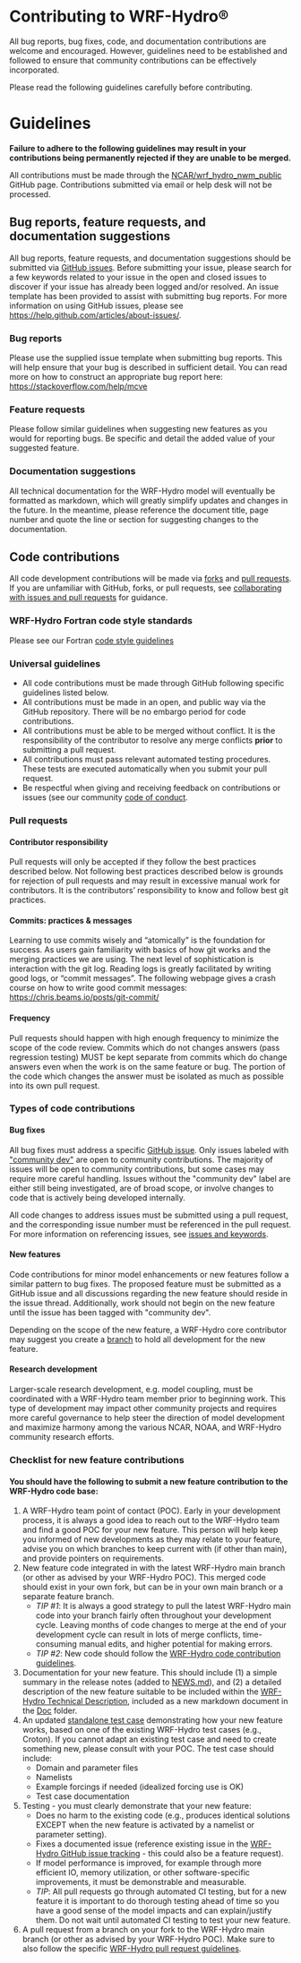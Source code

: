 # Contributing to WRF-Hydro®
All bug reports, bug fixes, code, and documentation contributions are welcome and encouraged.
However, guidelines need to be established and followed to ensure that community contributions can
be effectively incorporated.

Please read the following guidelines carefully before contributing.

# Guidelines

**Failure to adhere to the following guidelines may result in your contributions being permanently
rejected if they are unable to be merged.**

All contributions must be made through the
[NCAR/wrf_hydro_nwm_public](https://github.com/NCAR/wrf_hydro_nwm_public) GitHub page.
Contributions submitted via email or help desk will not be processed.

## Bug reports, feature requests, and documentation suggestions
All bug reports, feature requests, and documentation suggestions should be submitted via [GitHub
issues](https://github.com/NCAR/wrf_hydro_nwm_public/issues). Before submitting your issue, please
search for a few keywords related to your issue in the open and closed issues to discover if your
issue has already been logged and/or resolved. An issue template has been provided to assist with
submitting bug reports. For more information on using GitHub issues, please see
https://help.github.com/articles/about-issues/.

### Bug reports
Please use the supplied issue template when submitting bug reports. This will help ensure that your
bug is described in sufficient detail. You can read more on how to construct an
appropriate bug report here: https://stackoverflow.com/help/mcve

### Feature requests
Please follow similar guidelines when suggesting new features as you would for reporting bugs. Be
specific and detail the added value of your suggested feature.

### Documentation suggestions
All technical documentation for the WRF-Hydro model will eventually be formatted as markdown, which
will greatly simplify updates and changes in the future. In the meantime, please reference the
document title, page number and quote the line or section for suggesting changes to the
documentation.

## Code contributions
All code development contributions will be made via [forks](https://help.github.com/articles/about-forks/)
and [pull requests](https://help.github.com/articles/about-pull-requests/). If you are
unfamiliar with GitHub, forks, or pull requests, see [collaborating with issues and pull
requests](https://help.github.com/categories/collaborating-with-issues-and-pull-requests/) for guidance.

### WRF-Hydro Fortran code style standards
Please see our Fortran [code style guidelines](CODESTYLE.md)

### Universal guidelines

* All code contributions must be made through GitHub following specific guidelines listed below.
* All contributions must be made in an open, and public way via the GitHub repository. There will
  be no embargo period for code contributions.
* All contributions must be able to be merged without conflict. It is the responsibility of the
  contributor to resolve any merge conflicts **prior** to submitting a pull request.
* All contributions must pass relevant automated testing procedures. These tests are executed
  automatically when you submit your pull request.
* Be respectful when giving and receiving feedback on contributions or issues (see our community [code of conduct](../CODE_OF_CONDUCT.md).

### Pull requests

#### Contributor responsibility
Pull requests will only be accepted if they follow the best practices described below. Not
following best practices described below is grounds for rejection of pull requests and may result
in excessive manual work for contributors. It is the contributors’ responsibility to know and
follow best git practices.

#### Commits: practices & messages
Learning to use commits wisely and “atomically” is the foundation for success. As users gain
familiarity with basics of how git works and the merging practices we are using. The next level of
sophistication is interaction with the git log. Reading logs is greatly facilitated by writing good
logs, or “commit messages”. The following webpage gives a crash course on how to write good commit
messages: https://chris.beams.io/posts/git-commit/

#### Frequency
Pull requests should happen with high enough frequency to minimize the scope of the code review.
Commits which do not changes answers (pass regression testing) MUST be kept separate from commits
which do change answers even when the work is on the same feature or bug. The portion of the code
which changes the answer must be isolated as much as possible into its own pull request.

### Types of code contributions
#### Bug fixes
All bug fixes must address a specific [GitHub
issue](https://github.com/NCAR/wrf_hydro_nwm_public/issues). Only issues labeled with ["community
dev"](https://github.com/NCAR/wrf_hydro_nwm_public/labels/community%20dev) are open to community
contributions. The majority of issues will be open to community contributions, but some cases may
require more careful handling. Issues without the "community dev" label are either still being
investigated, are of broad scope, or involve changes to code that is actively being developed internally.

All code changes to address issues must be submitted using a pull request, and the corresponding
issue number must be referenced in the pull request. For more information on referencing issues,
see [issues and keywords](https://help.github.com/articles/closing-issues-using-keywords/).

#### New features
Code contributions for minor model enhancements or new features follow a similar pattern to bug
fixes. The proposed feature must be submitted as a GitHub issue and all discussions regarding the
new feature should reside in the issue thread. Additionally, work should not begin on the new
feature until the issue has been tagged with "community dev".

Depending on the scope of the new feature, a WRF-Hydro core contributor may suggest you create a
[branch](https://help.github.com/articles/about-branches/) to hold all development for the new
feature.

#### Research development
Larger-scale research development, e.g. model coupling, must be coordinated with a WRF-Hydro team
member prior to beginning work. This type of development may impact other community projects and
requires more careful governance to help steer the direction of model development and maximize
harmony among the various NCAR, NOAA, and WRF-Hydro community research efforts.

### Checklist for new feature contributions
#### You should have the following to submit a new feature contribution to the WRF-Hydro code base:
1. A WRF-Hydro team point of contact (POC). Early in your development process, it is always a good idea
to reach out to the WRF-Hydro team and find a good POC for your new feature. This person will help
keep you informed of new developments as they may relate to your feature, advise you on which branches
to keep current with (if other than main), and provide pointers on requirements.
2. New feature code integrated in with the latest WRF-Hydro main branch (or other as advised by your
WRF-Hydro POC). This merged code should exist in your own fork, but can be in your own main branch or
a separate feature branch.
   * *TIP #1*: It is always a good strategy to pull the latest WRF-Hydro main code into your branch
fairly often throughout your development cycle. Leaving months of code changes to merge at the end of
your development cycle can result in lots of merge conflicts, time-consuming manual edits, and higher
potential for making errors.
   * *TIP #2*: New code should follow the
[WRF-Hydro code contribution guidelines](https://github.com/NCAR/wrf_hydro_nwm_public/blob/main/.github/CONTRIBUTING.md).
3. Documentation for your new feature. This should include (1) a simple summary in the release notes
(added to [NEWS.md](https://github.com/NCAR/wrf_hydro_nwm_public/blob/main/NEWS.md)), and (2) a
detailed description of the new feature suitable to be included within the
[WRF-Hydro Technical Description](https://ral.ucar.edu/sites/default/files/public/projects/wrf_hydro/technical-description-user-guide/wrf-hydro-v5.1.1-technical-description.pdf),
included as a new markdown document in the
[Doc](https://github.com/NCAR/wrf_hydro_nwm_public/tree/main/trunk/NDHMS/Doc)
folder.
4. An updated
[standalone test case](https://ral.ucar.edu/projects/wrf_hydro/testcases) demonstrating how
your new feature works, based on one of the existing WRF-Hydro test cases (e.g., Croton). If you cannot
adapt an existing test case and need to create something new, please consult with your POC. The test
case should include:
   * Domain and parameter files
   * Namelists
   * Example forcings if needed (idealized forcing use is OK)
   * Test case documentation
5. Testing - you must clearly demonstrate that your new feature:
   * Does no harm to the existing code (e.g., produces identical solutions EXCEPT when the new feature is
activated by a namelist or parameter setting).
   * Fixes a documented issue (reference existing issue in the
[WRF-Hydro GitHub issue tracking](https://github.com/NCAR/wrf_hydro_nwm_public/issues) - this could also be a feature request).
   * If model performance is improved, for example through more efficient IO, memory utilization, or other
software-specific improvements, it must be demonstrable and measurable.
   * *TIP*: All pull requests go through automated CI testing, but for a new feature it is important to do
thorough testing ahead of time so you have a good sense of the model impacts and can explain/justify them.
Do not wait until automated CI testing to test your new feature.
6. A pull request from a branch on your fork to the WRF-Hydro main branch (or other as advised by your
WRF-Hydro POC). Make sure to also follow the specific
[WRF-Hydro pull request guidelines](https://github.com/NCAR/wrf_hydro_nwm_public/blob/main/.github/PULL_REQUEST_TEMPLATE.md).
